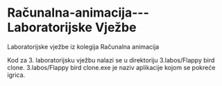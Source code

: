 # Računalna-animacija---Laboratorijske Vježbe
Laboratorijske vježbe iz kolegija Računalna animacija

Kod za 3. laboratorijsku vježbu nalazi se u direktoriju 3.labos/Flappy bird clone.
3.labos/Flappy bird clone.exe je naziv aplikacije kojom se pokreće igrica.
